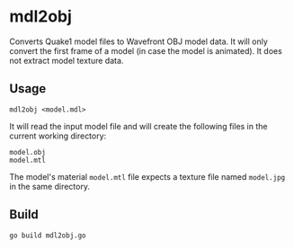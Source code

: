 # mdl2obj

Converts Quake1 model files to Wavefront OBJ model data. It will only
convert the first frame of a model (in case the model is animated).
It does not extract model texture data.

## Usage

    mdl2obj <model.mdl>

It will read the input model file and will create the following
files in the current working directory:

    model.obj
    model.mtl

The model's material `model.mtl` file expects a texture file named
`model.jpg` in the same directory.

## Build

    go build mdl2obj.go
